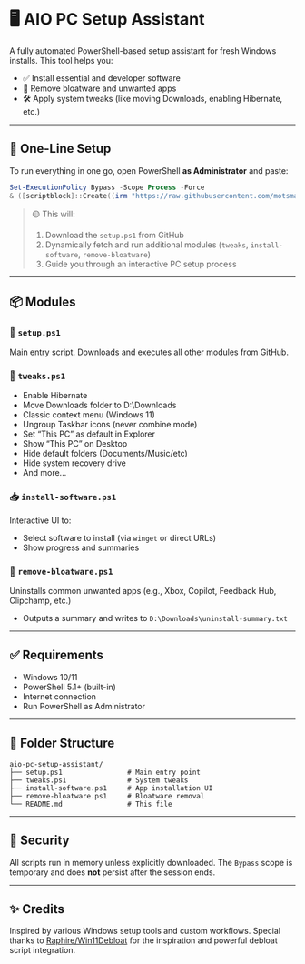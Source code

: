 # 🖥️ AIO PC Setup Assistant

A fully automated PowerShell-based setup assistant for fresh Windows installs. This tool helps you:

- ✅ Install essential and developer software
- 🧹 Remove bloatware and unwanted apps
- 🛠 Apply system tweaks (like moving Downloads, enabling Hibernate, etc.)

---

## 🚀 One-Line Setup

To run everything in one go, open PowerShell **as Administrator** and paste:

```powershell
Set-ExecutionPolicy Bypass -Scope Process -Force
& ([scriptblock]::Create((irm "https://raw.githubusercontent.com/motsmanish/aio-pc-setup-assistant/main/setup.ps1")))
```

> 🟡 This will:
> 1. Download the `setup.ps1` from GitHub
> 2. Dynamically fetch and run additional modules (`tweaks`, `install-software`, `remove-bloatware`)
> 3. Guide you through an interactive PC setup process

---

## 📦 Modules

### 🧰 `setup.ps1`
Main entry script. Downloads and executes all other modules from GitHub.

### 🔧 `tweaks.ps1`
- Enable Hibernate
- Move Downloads folder to D:\Downloads
- Classic context menu (Windows 11)
- Ungroup Taskbar icons (never combine mode)
- Set “This PC” as default in Explorer
- Show “This PC” on Desktop
- Hide default folders (Documents/Music/etc)
- Hide system recovery drive
- And more...

### 📥 `install-software.ps1`
Interactive UI to:
- Select software to install (via `winget` or direct URLs)
- Show progress and summaries

### 🧹 `remove-bloatware.ps1`
Uninstalls common unwanted apps (e.g., Xbox, Copilot, Feedback Hub, Clipchamp, etc.)
- Outputs a summary and writes to `D:\Downloads\uninstall-summary.txt`

---

## ✅ Requirements

- Windows 10/11
- PowerShell 5.1+ (built-in)
- Internet connection
- Run PowerShell as Administrator

---

## 📂 Folder Structure

```
aio-pc-setup-assistant/
├── setup.ps1                # Main entry point
├── tweaks.ps1               # System tweaks
├── install-software.ps1     # App installation UI
├── remove-bloatware.ps1     # Bloatware removal
└── README.md                # This file
```

---

## 🔐 Security

All scripts run in memory unless explicitly downloaded. The `Bypass` scope is temporary and does **not** persist after the session ends.

---

## ✨ Credits

Inspired by various Windows setup tools and custom workflows.
Special thanks to [Raphire/Win11Debloat](https://github.com/Raphire/Win11Debloat) for the inspiration and powerful debloat script integration.

